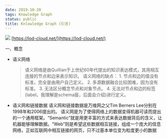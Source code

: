 ```yaml
---
date: 2019-10-28
tags: Knowledge Graph
status: public
title: Knlowledge Graph (引言)
---
```



![](./_image/lod-cloud-sm.jpg)
[https://lod-cloud.net/](https://lod-cloud.net/)

一、概念

+ 语义网络

    > 语义网络是由Quillian于上世纪60年代提出的知识表达模式，其用相互连接的节点和边来表示知识。 
    > 语义网络的缺点： 1. 节点和边的值没有标准，完全是由用户自己定义。 2. 多源数据融合比较困难，因为没有标准。 3. 无法区分概念节点和对象节点。 4. 无法对节点和边的标签(label，我理解是schema层，后面会介绍)进行定义。

+ 语义网和链接数据
语义网和链接数据是万维网之父Tim Berners Lee分别在1998年和2006提出的。
语义网是为了使得网络上的数据变得机器可读而提出的一个通用框架。“Semantic”就是用更丰富的方式来表达数据背后的含义，让机器能够理解数据。“Web”则是希望这些数据相互链接，组成一个庞大的信息网络，正如互联网中相互链接的网页，只不过基本单位变为粒度更小的数据














